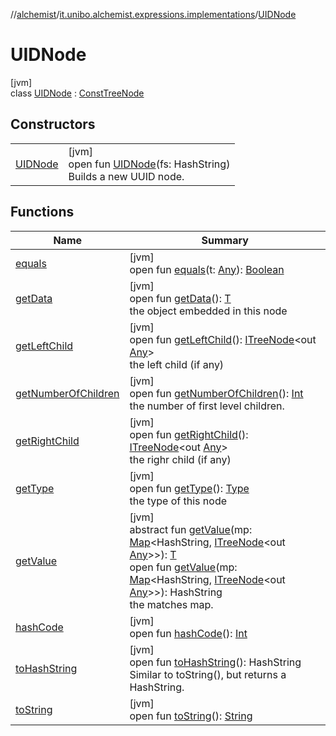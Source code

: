 //[alchemist](../../../index.md)/[it.unibo.alchemist.expressions.implementations](../index.md)/[UIDNode](index.md)

# UIDNode

[jvm]\
class [UIDNode](index.md) : [ConstTreeNode](../-const-tree-node/index.md)

## Constructors

| | |
|---|---|
| [UIDNode](-u-i-d-node.md) | [jvm]<br>open fun [UIDNode](-u-i-d-node.md)(fs: HashString)<br>Builds a new UUID node. |

## Functions

| Name | Summary |
|---|---|
| [equals](../-a-tree-node/equals.md) | [jvm]<br>open fun [equals](../-a-tree-node/equals.md)(t: [Any](https://kotlinlang.org/api/latest/jvm/stdlib/kotlin/-any/index.html)): [Boolean](https://kotlinlang.org/api/latest/jvm/stdlib/kotlin/-boolean/index.html) |
| [getData](../-operator-tree-node/index.md#1261515164%2FFunctions%2F-267951372) | [jvm]<br>open fun [getData](../-operator-tree-node/index.md#1261515164%2FFunctions%2F-267951372)(): [T](../../it.unibo.alchemist.expressions.interfaces/-i-tree-node/index.md)<br>the object embedded in this node |
| [getLeftChild](../-a-tree-node/get-left-child.md) | [jvm]<br>open fun [getLeftChild](../-a-tree-node/get-left-child.md)(): [ITreeNode](../../it.unibo.alchemist.expressions.interfaces/-i-tree-node/index.md)<out [Any](https://kotlinlang.org/api/latest/jvm/stdlib/kotlin/-any/index.html)><br>the left child (if any) |
| [getNumberOfChildren](../-a-tree-node/get-number-of-children.md) | [jvm]<br>open fun [getNumberOfChildren](../-a-tree-node/get-number-of-children.md)(): [Int](https://kotlinlang.org/api/latest/jvm/stdlib/kotlin/-int/index.html)<br>the number of first level children. |
| [getRightChild](../-a-tree-node/get-right-child.md) | [jvm]<br>open fun [getRightChild](../-a-tree-node/get-right-child.md)(): [ITreeNode](../../it.unibo.alchemist.expressions.interfaces/-i-tree-node/index.md)<out [Any](https://kotlinlang.org/api/latest/jvm/stdlib/kotlin/-any/index.html)><br>the righr child (if any) |
| [getType](../-const-tree-node/get-type.md) | [jvm]<br>open fun [getType](../-const-tree-node/get-type.md)(): [Type](../-type/index.md)<br>the type of this node |
| [getValue](../-a-tree-node/get-value.md) | [jvm]<br>abstract fun [getValue](../-a-tree-node/get-value.md)(mp: [Map](https://docs.oracle.com/javase/8/docs/api/java/util/Map.html)<HashString, [ITreeNode](../../it.unibo.alchemist.expressions.interfaces/-i-tree-node/index.md)<out [Any](https://kotlinlang.org/api/latest/jvm/stdlib/kotlin/-any/index.html)>>): [T](../../it.unibo.alchemist.expressions.interfaces/-i-tree-node/index.md)<br>open fun [getValue](get-value.md)(mp: [Map](https://docs.oracle.com/javase/8/docs/api/java/util/Map.html)<HashString, [ITreeNode](../../it.unibo.alchemist.expressions.interfaces/-i-tree-node/index.md)<out [Any](https://kotlinlang.org/api/latest/jvm/stdlib/kotlin/-any/index.html)>>): HashString<br>the matches map. |
| [hashCode](../-a-tree-node/hash-code.md) | [jvm]<br>open fun [hashCode](../-a-tree-node/hash-code.md)(): [Int](https://kotlinlang.org/api/latest/jvm/stdlib/kotlin/-int/index.html) |
| [toHashString](to-hash-string.md) | [jvm]<br>open fun [toHashString](to-hash-string.md)(): HashString<br>Similar to toString(), but returns a HashString. |
| [toString](to-string.md) | [jvm]<br>open fun [toString](to-string.md)(): [String](https://docs.oracle.com/javase/8/docs/api/java/lang/String.html) |
